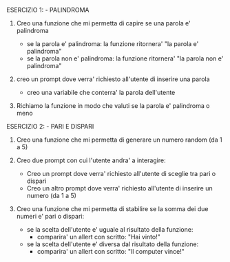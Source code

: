 
ESERCIZIO 1: 
    - PALINDROMA

1. Creo una funzione che mi permetta di capire se una parola e' palindroma
    - se la parola e' palindroma: la funzione ritornera' "la parola e' palindroma"
    - se la parola non e' palindroma: la funzione ritornera' "la parola non e' palindroma"

2. creo un prompt dove verra' richiesto all'utente di inserire una parola
    - creo una variabile che conterra' la parola dell'utente

3. Richiamo la funzione in modo che valuti se la parola e' palindroma o meno


ESERCIZIO 2:
    - PARI E DISPARI

1. Creo una funzione che mi permetta di generare un numero random (da 1 a 5)

2. Creo due prompt con cui l'utente andra' a interagire:
    - Creo un prompt dove verra' richiesto all'utente di sceglie tra pari o dispari
    - Creo un altro prompt dove verra' richiesto all'utente di inserire un numero (da 1 a 5)

3. Creo una funzione che mi permetta di stabilire se la somma dei due numeri e' pari o dispari:
    - se la scelta dell'utente e' uguale al risultato della funzione: 
        - comparira' un allert con scritto: "Hai vinto!"
    - se la scelta dell'utente e' diversa dal risultato della funzione: 
        - comparira' un allert con scritto: "Il computer vince!"


